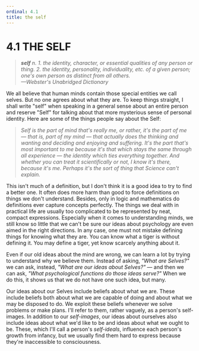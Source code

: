 ```yaml
---
ordinal: 4.1
title: the self
---
```


# 4.1 THE SELF

> _**self** n. 1. the identity, character, or essential qualities of any person or thing. 2. the identity, personality, individuality, etc. of a given person; one's own person as distinct from all others._  
> _&mdash;Webster's Unabridged Dictionary_

We all believe that human minds contain those special entities we call selves. But no one agrees about what they are. To keep things straight, I shall write "self" when speaking in a general sense about an entire person and reserve "Self" for talking about that more mysterious sense of personal identity. Here are some of the things people say about the Self:

> _Self is the part of mind that's really me, or rather, it's the part of me &mdash; that is, part of my mind &mdash; that actually does the thinking and wanting and deciding and enjoying and suffering. It's the part that's most important to me because it's that which stays the same through all experience &mdash; the identity which ties everything together. And whether you can treat it scientifically or not, I know it's there, because it's me. Perhaps it's the sort of thing that Science can't explain._

This isn't much of a definition, but I don't think it is a good idea to try to find a better one. It often does more harm than good to force definitions on things we don't understand. Besides, only in logic and mathematics do definitions ever capture concepts perfectly. The things we deal with in practical life are usually too complicated to be represented by neat, compact expressions. Especially when it comes to understanding minds, we still know so little that we can't be sure our ideas about psychology are even aimed in the right directions. In any case, one must not mistake defining things for knowing what they are. You can know what a tiger is without defining it. You may define a tiger, yet know scarcely anything about it.

Even if our old ideas about the mind are wrong, we can learn a lot by trying to understand why we believe them. Instead of asking, _"What are Selves?"_ we can ask, instead, _"What are our ideas about Selves?"_ &mdash; and then we can ask, _"What psychological functions do those ideas serve?"_ When we do this, it shows us that we do not have one such idea, but many.

Our ideas about our Selves include beliefs about what we are. These include beliefs both about what we are capable of doing and about what we may be disposed to do. We exploit these beliefs whenever we solve problems or make plans. I'll refer to them, rather vaguely, as a person's self-images. In addition to our _self-images_, our ideas about ourselves also include ideas about what we'd like to be and ideas about what we ought to be. These, which I'll call a person's _self-ideals_, influence each person's growth from infancy, but we usually find them hard to express because they're inaccessible to consciousness.
